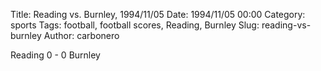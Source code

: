 Title: Reading vs. Burnley, 1994/11/05
Date: 1994/11/05 00:00
Category: sports
Tags: football, football scores, Reading, Burnley
Slug: reading-vs-burnley
Author: carbonero


Reading 0 - 0 Burnley
